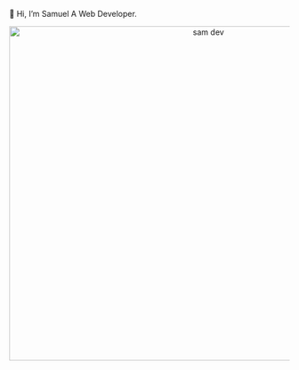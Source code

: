  👋 Hi, I’m Samuel A Web Developer.

<img src="https://github.com/sammy6378/sammy6378/assets/143026733/83316888-2a0a-4c03-9fb9-de1ce70241d7" alt="sam dev" width="700" height="600" style="position:relative; justify-content:center; align-items:center; text-align:center;">



